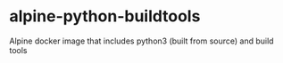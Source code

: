 # alpine-python-buildtools
Alpine docker image that includes python3 (built from source) and build tools
